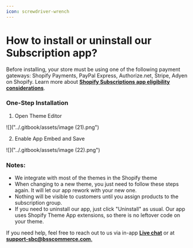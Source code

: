 ```yaml
---
icon: screwdriver-wrench
---
```


# How to install or uninstall our Subscription app?

Before installing, your store must be using one of the following payment gateways: Shopify Payments, PayPal Express, Authorize.net, Stripe, Adyen on Shopify. Learn more about [**Shopify Subscriptions app eligibility considerations**](https://help.shopify.com/en/manual/products/purchase-options/subscriptions/shopify-subscriptions/considerations).

### One-Step Installation

1. Open Theme Editor

![]("../.gitbook/assets/image (21).png")

2. Enable App Embed and Save

![]("../.gitbook/assets/image (22).png")

### Notes:

* We integrate with most of the themes in the Shopify theme
* When changing to a new theme, you just need to follow these steps again. It will let our app rework with your new one.
* Nothing will be visible to customers until you assign products to the subscription group.
* If you need to uninstall our app, just click "Uninstall" as usual. Our app uses Shopify Theme App extensions, so there is no leftover code on your theme.

If you need help, feel free to reach out to us via in-app [**Live chat**](https://go.crisp.chat/chat/embed/?website_id=f3ccef90-83eb-48db-a1df-9ea68ad36581) or at [**support-sbc@bsscommerce.com**.](mailto:support-sbc@bsscommerce.com.)
